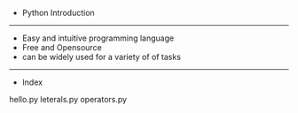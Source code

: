 - Python Introduction

---

- Easy and intuitive programming language
- Free and Opensource
- can be widely used for a variety of of tasks

---

- Index

hello.py
leterals.py
operators.py
